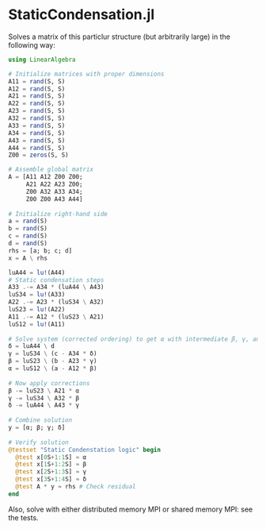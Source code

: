 # StaticCondensation.jl

Solves a matrix of this particlur structure (but arbitrarily large) in the following way:

```julia
using LinearAlgebra

# Initialize matrices with proper dimensions
A11 = rand(S, S)
A12 = rand(S, S)
A21 = rand(S, S)
A22 = rand(S, S)
A23 = rand(S, S)
A32 = rand(S, S)
A33 = rand(S, S)
A34 = rand(S, S)
A43 = rand(S, S)
A44 = rand(S, S)
Z00 = zeros(S, S)

# Assemble global matrix
A = [A11 A12 Z00 Z00;
     A21 A22 A23 Z00;
     Z00 A32 A33 A34;
     Z00 Z00 A43 A44]
  
# Initialize right-hand side
a = rand(S)
b = rand(S)
c = rand(S)
d = rand(S)
rhs = [a; b; c; d]
x = A \ rhs

luA44 = lu!(A44)
# Static condensation steps
A33 .-= A34 * (luA44 \ A43)
luS34 = lu!(A33)
A22 .-= A23 * (luS34 \ A32)
luS23 = lu!(A22)
A11 .-= A12 * (luS23 \ A21)
luS12 = lu!(A11)
  
# Solve system (corrected ordering) to get α with intermediate β, γ, and δ 
δ = luA44 \ d
γ = luS34 \ (c - A34 * δ)
β = luS23 \ (b - A23 * γ)
α = luS12 \ (a - A12 * β)
  
# Now apply corrections
β -= luS23 \ A21 * α
γ -= luS34 \ A32 * β
δ -= luA44 \ A43 * γ
  
# Combine solution
y = [α; β; γ; δ]
  
# Verify solution
@testset "Static Condenstation logic" begin
  @test x[0S+1:1S] ≈ α
  @test x[1S+1:2S] ≈ β
  @test x[2S+1:3S] ≈ γ
  @test x[3S+1:4S] ≈ δ
  @test A * y ≈ rhs # Check residual
end
```

Also, solve with either distributed memory MPI or shared memory MPI: see the tests.

